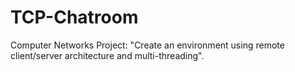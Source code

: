 # TCP-Chatroom
Computer Networks Project: "Create an environment using remote client/server architecture and multi-threading".
